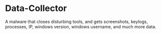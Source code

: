 # Data-Collector
A malware that closes disturbing tools, and gets screenshots, keylogs, processes, IP, windows version, windows username, and much more data.
